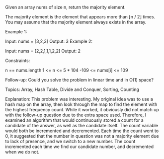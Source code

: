 Given an array nums of size n, return the majority element.

The majority element is the element that appears more than ⌊n / 2⌋ times. You may assume that the majority element always exists in the array.

 

Example 1:

Input: nums = [3,2,3]
Output: 3
Example 2:

Input: nums = [2,2,1,1,1,2,2]
Output: 2
 

Constraints:

n == nums.length
1 <= n <= 5 * 104
-109 <= nums[i] <= 109
 

Follow-up: Could you solve the problem in linear time and in O(1) space?

Topics: Array, Hash Table, Divide and Conquer, Sorting, Counting

Explanation: This problem was interesting. My original idea was to use a hash map on the array, then look through the map to find the element with the highest frequency count. While it worked, it obviously did not match up with the follow-up question due to the extra space used. Therefore, I examined an algorithm that would continuously stored a count for a candidate of the answer, as well as the candidate itself. The count variable would both be incremented and decremented. Each time the count went to 0, it suggested that the number in question was not a majority element due to lack of presence, and we switch to a new number. The count incremented each time we find our candidate number, and decremented when we do not.
